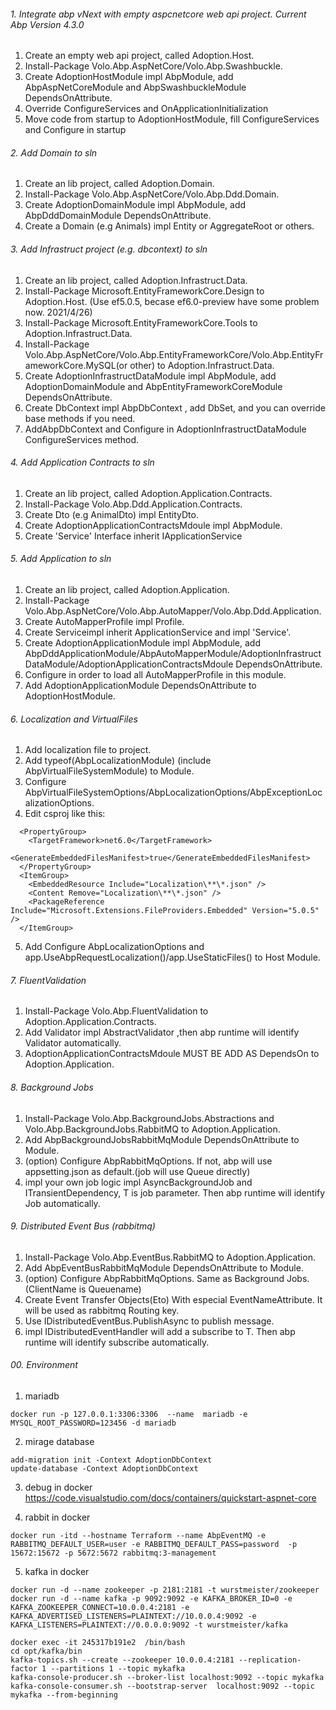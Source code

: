 ###### 1. Integrate abp vNext with empty aspcnetcore web api project. Current Abp Version 4.3.0
1. Create an empty web api project, called Adoption.Host.
2. Install-Package Volo.Abp.AspNetCore/Volo.Abp.Swashbuckle.
3. Create AdoptionHostModule impl AbpModule, add AbpAspNetCoreModule and AbpSwashbuckleModule DependsOnAttribute.
4. Override ConfigureServices and OnApplicationInitialization
5. Move code from startup to AdoptionHostModule, fill ConfigureServices and Configure in startup

###### 2. Add Domain to sln
1. Create an lib project, called Adoption.Domain.
2. Install-Package Volo.Abp.AspNetCore/Volo.Abp.Ddd.Domain.
3. Create AdoptionDomainModule impl AbpModule, add AbpDddDomainModule DependsOnAttribute.
4. Create a Domain (e.g Animals) impl Entity<T> or AggregateRoot<T> or others.

###### 3. Add Infrastruct project (e.g.  dbcontext) to sln
1. Create an lib project, called Adoption.Infrastruct.Data.
2. Install-Package Microsoft.EntityFrameworkCore.Design to Adoption.Host. (Use ef5.0.5, becase ef6.0-preview have some problem now. 2021/4/26)
3. Install-Package Microsoft.EntityFrameworkCore.Tools to Adoption.Infrastruct.Data.
4. Install-Package Volo.Abp.AspNetCore/Volo.Abp.EntityFrameworkCore/Volo.Abp.EntityFrameworkCore.MySQL(or other) to Adoption.Infrastruct.Data.
5. Create AdoptionInfrastructDataModule impl AbpModule, add AdoptionDomainModule and AbpEntityFrameworkCoreModule DependsOnAttribute.
6. Create DbContext impl AbpDbContext<DbContext> , add DbSet<Domain>, and you can override base methods if you need.
7. AddAbpDbContext<DbContext> and Configure<AbpDbContextOptions> in AdoptionInfrastructDataModule ConfigureServices method.

###### 4. Add Application Contracts to sln
1. Create an lib project, called Adoption.Application.Contracts.
2. Install-Package Volo.Abp.Ddd.Application.Contracts.
3. Create Dto (e.g AnimalDto) impl EntityDto<T>.
4. Create AdoptionApplicationContractsMdoule impl AbpModule.
5. Create 'Service' Interface inherit IApplicationService

###### 5. Add Application to sln
1. Create an lib project, called Adoption.Application.
2. Install-Package Volo.Abp.AspNetCore/Volo.Abp.AutoMapper/Volo.Abp.Ddd.Application.
3. Create AutoMapperProfile impl Profile.
4. Create Serviceimpl inherit ApplicationService and impl 'Service'.
5. Create AdoptionApplicationModule impl AbpModule, add  AbpDddApplicationModule/AbpAutoMapperModule/AdoptionInfrastructDataModule/AdoptionApplicationContractsMdoule DependsOnAttribute.
6. Configure<AbpAutoMapperOptions> in order to load all AutoMapperProfile in this module.
7. Add AdoptionApplicationModule DependsOnAttribute to AdoptionHostModule.

###### 6. Localization and VirtualFiles
1. Add localization file to project.
2. Add typeof(AbpLocalizationModule) (include AbpVirtualFileSystemModule) to Module.
3. Configure AbpVirtualFileSystemOptions/AbpLocalizationOptions/AbpExceptionLocalizationOptions.
4. Edit csproj like this:
```
  <PropertyGroup>
    <TargetFramework>net6.0</TargetFramework>
    <GenerateEmbeddedFilesManifest>true</GenerateEmbeddedFilesManifest>
  </PropertyGroup>
  <ItemGroup>
    <EmbeddedResource Include="Localization\**\*.json" />
    <Content Remove="Localization\**\*.json" />
    <PackageReference Include="Microsoft.Extensions.FileProviders.Embedded" Version="5.0.5" />
  </ItemGroup>
```
5. Add Configure AbpLocalizationOptions and app.UseAbpRequestLocalization()/app.UseStaticFiles() to Host Module.

###### 7. FluentValidation
1. Install-Package Volo.Abp.FluentValidation to Adoption.Application.Contracts.
2. Add Validator impl AbstractValidator<T> ,then abp runtime will identify Validator automatically.
3. AdoptionApplicationContractsMdoule MUST BE ADD AS DependsOn to Adoption.Application.

###### 8. Background Jobs
1. Install-Package Volo.Abp.BackgroundJobs.Abstractions and Volo.Abp.BackgroundJobs.RabbitMQ to Adoption.Application.
2. Add AbpBackgroundJobsRabbitMqModule DependsOnAttribute to Module.
3. (option) Configure AbpRabbitMqOptions. If not, abp will use appsetting.json as default.(job will use Queue directly)
4. impl your own job logic impl AsyncBackgroundJob<T> and ITransientDependency, T is job parameter. Then abp runtime will identify Job automatically. 

###### 9. Distributed Event Bus (rabbitmq)
1. Install-Package Volo.Abp.EventBus.RabbitMQ to Adoption.Application.
2. Add AbpEventBusRabbitMqModule DependsOnAttribute to Module.
3. (option) Configure AbpRabbitMqOptions. Same as Background Jobs.(ClientName is Queuename)
4. Create Event Transfer Objects(Eto) With especial EventNameAttribute. It will be used as rabbitmq Routing key.
5. Use IDistributedEventBus.PublishAsync to publish message.
6. impl IDistributedEventHandler<T> will add a subscribe to T. Then abp runtime will identify subscribe automatically.

###### 00. Environment
1. mariadb
```
docker run -p 127.0.0.1:3306:3306  --name  mariadb -e MYSQL_ROOT_PASSWORD=123456 -d mariadb
```

2. mirage database
```
add-migration init -Context AdoptionDbContext
update-database -Context AdoptionDbContext
```

3. debug in docker 
https://code.visualstudio.com/docs/containers/quickstart-aspnet-core

4. rabbit in docker
```
docker run -itd --hostname Terraform --name AbpEventMQ -e RABBITMQ_DEFAULT_USER=user -e RABBITMQ_DEFAULT_PASS=password  -p 15672:15672 -p 5672:5672 rabbitmq:3-management
```

5. kafka in docker 
```
docker run -d --name zookeeper -p 2181:2181 -t wurstmeister/zookeeper
docker run -d --name kafka -p 9092:9092 -e KAFKA_BROKER_ID=0 -e KAFKA_ZOOKEEPER_CONNECT=10.0.0.4:2181 -e KAFKA_ADVERTISED_LISTENERS=PLAINTEXT://10.0.0.4:9092 -e KAFKA_LISTENERS=PLAINTEXT://0.0.0.0:9092 -t wurstmeister/kafka

docker exec -it 245317b191e2  /bin/bash
cd opt/kafka/bin
kafka-topics.sh --create --zookeeper 10.0.0.4:2181 --replication-factor 1 --partitions 1 --topic mykafka
kafka-console-producer.sh --broker-list localhost:9092 --topic mykafka
kafka-console-consumer.sh --bootstrap-server  localhost:9092 --topic mykafka --from-beginning
```
